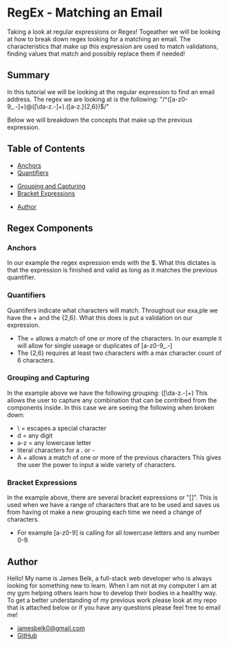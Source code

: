 # RegEx - Matching an Email

Taking a look at regular expressions or Regex! Togeather we will be looking at how to break down regex looking for a matching an email. The characteristics that make up this expression are used to match validations, finding values that match and possibly replace them if needed! 

## Summary

In this tutorial we will be looking at the regular expression to find an email address. The regex we are looking at is the following: "/^([a-z0-9_\.-]+)@([\da-z\.-]+)\.([a-z\.]{2,6})$/"

Below we will breakdown the concepts that make up the previous expression.

## Table of Contents

- [Anchors](#anchors)
- [Quantifiers](#quantifiers)
<!-- - [OR Operator](#or-operator) -->
<!-- - [Character Classes](#character-classes) -->
<!-- - [Flags](#flags -->
- [Grouping and Capturing](#grouping-and-capturing)
- [Bracket Expressions](#bracket-expressions)
<!-- - [Greedy and Lazy Match](#greedy-and-lazy-match) -->
 <!-- - [Boundaries](#boundaries) -->
<!-- - [Back-references](#back-references) -->
<!-- - [Look-ahead and Look-behind](#look-ahead-and-look-behind)  -->
- [Author](#author)

## Regex Components

### Anchors
In our example the regex expression ends with the $. What this dictates is that the expression is finished and valid as long as it matches the previous quantifier. 

### Quantifiers
Quantifers indicate what characters will match. Throughout our exa,ple we have the + and the {2,6}. What this does is put a validation on our expression. 
- The + allows a match of one or more of the characters. In our example it will allow for single useage or duplicates of [a-z0-9_\.-]
- The {2,6} requires at least two characters with a max character count of 6 characters. 

### Grouping and Capturing
In the example above we have the following grouping: ([\da-z\.-]+)
This allows the user to capture any combination that can be contribed from the components inside. In this case we are seeing the following when broken down:
- \ = escapes a special character 
- d = any digit
- a-z = any lowercase letter 
- literal characters for a . or - 
- A + allows a match of one or more of the previous characters
This gives the user the power to input a wide variety of characters. 
### Bracket Expressions
In the example above, there are several bracket expressions or "[]". This is used when we have a range of characters that are to be used and saves us from having ot make a new grouping each time we need a change of characters. 
- For example [a-z0-9] is calling for all lowercase letters and any number 0-9.


 <!-- ### Greedy and Lazy Match -->

 <!-- ### Boundaries -->

 <!-- ### Back-references -->

<!-- ### Look-ahead and Look-behind -->

## Author

Hello! My name is James Belk, a full-stack web developer who is always looking for something new to learn. When I am not at my computer I am at my gym helping others learn how to develop their bodies in a healthy way. To get a better understanding of my previous work please look at my repo that is attached below or if you have any questions please feel free to email me!

- <jamesbelk0@gmail.com>
- [GitHub](https://github.com/jamesbelk0)
